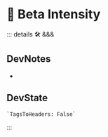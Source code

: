 
# 🔷 <beta>Beta Intensity</beta>

::: details 🛠 <dev>&&&</dev>

## DevNotes

-

## DevState

```py
`TagsToHeaders: False`
```

:::
